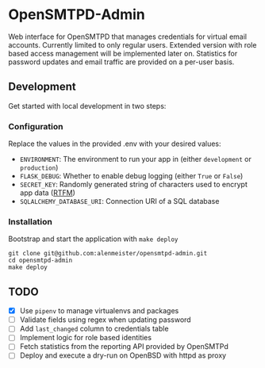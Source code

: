 # OpenSMTPD-Admin

Web interface for OpenSMTPD that manages credentials for virtual email accounts. Currently limited to only regular users. 
Extended version with role based access management will be implemented later on. Statistics for password updates and email traffic are provided on a per-user basis.

## Development

Get started with local development in two steps:

### Configuration

Replace the values in the provided .env with your desired values:

* `ENVIRONMENT`: The environment to run your app in (either `development` or `production`)
* `FLASK_DEBUG`: Whether to enable debug logging (either `True` or `False`)
* `SECRET_KEY`: Randomly generated string of characters used to encrypt app data ([RTFM](https://flask.palletsprojects.com/en/3.0.x/config/#SECRET_KEY))
* `SQLALCHEMY_DATABASE_URI`: Connection URI of a SQL database

### Installation

Bootstrap and start the application with `make deploy`

```shell
git clone git@github.com:alenmeister/opensmtpd-admin.git
cd opensmtpd-admin
make deploy
```

## TODO
- [X] Use `pipenv` to manage virtualenvs and packages
- [ ] Validate fields using regex when updating password
- [ ] Add `last_changed` column to credentials table
- [ ] Implement logic for role based identities
- [ ] Fetch statistics from the reporting API provided by OpenSMTPd
- [ ] Deploy and execute a dry-run on OpenBSD with httpd as proxy
